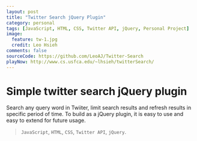 ```yaml
---
layout: post
title: "Twitter Search jQuery Plugin"
category: personal
tags: [JavaScript, HTML, CSS, Twitter API, jQuery, Personal Project]
image:
  feature: tw-1.jpg
  credit: Leo Hsieh
comments: false
sourceCode: https://github.com/LeoAJ/Twitter-Search
playNow: http://www.cs.usfca.edu/~lhsieh/twitterSearch/
---
```


# Simple twitter search jQuery plugin

Search any query word in Twiiter, limit search results and refresh results in specific period of time. To build as a jQuery plugin, it is easy to use and easy to extend for future usage.

> `JavaScript`, `HTML`, `CSS`, `Twitter API`, `jQuery`.